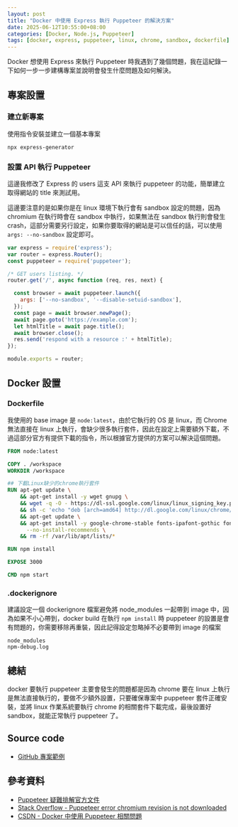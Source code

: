 ```yaml
---
layout: post
title: "Docker 中使用 Express 執行 Puppeteer 的解決方案"
date: 2025-06-12T10:55:00+08:00
categories: [Docker, Node.js, Puppeteer]
tags: [docker, express, puppeteer, linux, chrome, sandbox, dockerfile]
---
```


Docker 想使用 Express 來執行 Puppeteer 時我遇到了幾個問題，我在這紀錄一下如何一步一步建構專案並說明會發生什麼問題及如何解決。

## 專案設置

### 建立新專案

使用指令安裝並建立一個基本專案

```bash
npx express-generator
```

### 設置 API 執行 Puppeteer

這邊我修改了 Express 的 users 這支 API 來執行 puppeteer 的功能，簡單建立取得網站的 title 來測試用。

這邊要注意的是如果你是在 linux 環境下執行會有 sandbox 設定的問題，因為 chromium 在執行時會在 sandbox 中執行，如果無法在 sandbox 執行則會發生 crash，這部分需要另行設定，如果你要取得的網站是可以信任的話，可以使用 `args: --no-sandbox` 設定即可。

```javascript
var express = require('express');
var router = express.Router();
const puppeteer = require('puppeteer');

/* GET users listing. */
router.get('/', async function (req, res, next) {

  const browser = await puppeteer.launch({
    args: ['--no-sandbox', '--disable-setuid-sandbox'],
  });
  const page = await browser.newPage();
  await page.goto('https://example.com');
  let htmlTitle = await page.title();
  await browser.close();
  res.send('respond with a resource :' + htmlTitle);
});

module.exports = router;
```

## Docker 設置

### Dockerfile

我使用的 base image 是 `node:latest`，由於它執行的 OS 是 linux，而 Chrome 無法直接在 linux 上執行，會缺少很多執行套件，因此在設定上需要額外下載，不過這部分官方有提供下載的指令，所以根據官方提供的方案可以解決這個問題。

```dockerfile
FROM node:latest

COPY . /workspace
WORKDIR /workspace

## 下載Linux缺少的chrome執行套件
RUN apt-get update \
    && apt-get install -y wget gnupg \
    && wget -q -O - https://dl-ssl.google.com/linux/linux_signing_key.pub | apt-key add - \
    && sh -c 'echo "deb [arch=amd64] http://dl.google.com/linux/chrome/deb/ stable main" >> /etc/apt/sources.list.d/google.list' \
    && apt-get update \
    && apt-get install -y google-chrome-stable fonts-ipafont-gothic fonts-wqy-zenhei fonts-thai-tlwg fonts-kacst fonts-freefont-ttf libxss1 \
      --no-install-recommends \
    && rm -rf /var/lib/apt/lists/*

RUN npm install

EXPOSE 3000

CMD npm start
```

### .dockerignore

建議設定一個 dockerignore 檔案避免將 node_modules 一起帶到 image 中，因為如果不小心帶到，docker build 在執行 `npm install` 時 puppeteer 的設置是會有問題的，你需要移除再重裝，因此記得設定忽略掉不必要帶到 image 的檔案

```
node_modules
npm-debug.log
```

## 總結

docker 要執行 puppeteer 主要會發生的問題都是因為 chrome 要在 linux 上執行是無法直接執行的，要做不少額外設置，只要確保專案中 puppeteer 套件正確安裝，並將 linux 作業系統要執行 chrome 的相關套件下載完成，最後設置好 sandbox，就能正常執行 puppeteer 了。

## Source code

- [GitHub 專案範例](https://github.com/nuspaceline/testexpresspuppeteer)

## 參考資料

- [Puppeteer 疑難排解官方文件](https://github.com/puppeteer/puppeteer/blob/main/docs/troubleshooting.md)
- [Stack Overflow - Puppeteer error chromium revision is not downloaded](https://stackoverflow.com/questions/53997175/puppeteer-error-chromium-revision-is-not-downloaded)
- [CSDN - Docker 中使用 Puppeteer 相關問題](https://blog.csdn.net/a1368783069/article/details/87262041)
